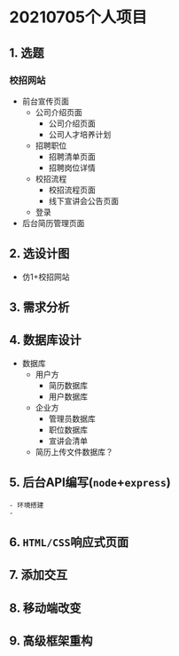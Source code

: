 # 20210705个人项目
## 1. 选题
### 校招网站
- 前台宣传页面
	- 公司介绍页面
		- 公司介绍页面
		- 公司人才培养计划
	- 招聘职位
		- 招聘清单页面
		- 招聘岗位详情
	- 校招流程
		- 校招流程页面
		- 线下宣讲会公告页面
	- 登录
- 后台简历管理页面

## 2. 选设计图
- 仿1+校招网站
## 3. 需求分析
## 4. 数据库设计
- 数据库
	- 用户方
        - 简历数据库
        - 用户数据库
    - 企业方
        - 管理员数据库
        - 职位数据库
        - 宣讲会清单
	- 简历上传文件数据库？
## 5. 后台API编写(`node`+`express`)
	- 环境搭建
	- 
## 6. `HTML/CSS`响应式页面
## 7. 添加交互
## 8. 移动端改变
## 9. 高级框架重构